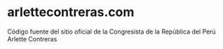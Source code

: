 # arlettecontreras.com

 Código fuente del sitio oficial de la Congresista de la República del Perú Arlette Contreras

